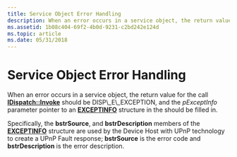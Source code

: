 ```yaml
---
title: Service Object Error Handling
description: When an error occurs in a service object, the return value for the call IDispatch Invoke should be DISP\_E\_EXCEPTION, and the pExceptInfo parameter pointer to an EXCEPTINFO structure in the should be filled in.
ms.assetid: 1b08c404-69f2-4b0d-9231-c2bd242e124d
ms.topic: article
ms.date: 05/31/2018
---
```


# Service Object Error Handling

When an error occurs in a service object, the return value for the call [**IDispatch::Invoke**](https://msdn.microsoft.com/en-us/library/ms221479(v=VS.71).aspx) should be DISP\_E\_EXCEPTION, and the *pExceptInfo* parameter pointer to an [**EXCEPTINFO**](https://msdn.microsoft.com/en-us/library/ms221133(v=VS.71).aspx) structure in the should be filled in.

Specifically, the **bstrSource**, and **bstrDescription** members of the [**EXCEPTINFO**](https://msdn.microsoft.com/en-us/library/ms221133(v=VS.71).aspx) structure are used by the Device Host with UPnP technology to create a UPnP Fault response; **bstrSource** is the error code and **bstrDescription** is the error description.

 

 




